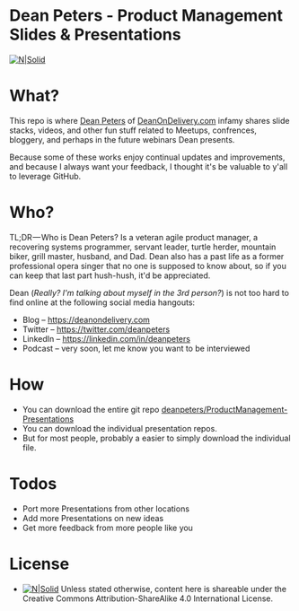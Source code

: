 # Dean Peters - Product Management Slides & Presentations

[![N|Solid](https://cdn-images-1.medium.com/fit/c/32/32/1*X8QilS5lDq12uaLj6pXDCA.png)](https://deanondelivery.com/)

# What?

This repo is where [Dean Peters](https://deanondelivery.com/) of [DeanOnDelivery.com](https://deanondelivery.com/) infamy shares slide stacks, videos, and other fun stuff related to Meetups, confrences, bloggery, and perhaps in the future webinars Dean presents.

Because some of these works enjoy continual updates and improvements, and because I always want your feedback, I thought it's be valuable to y'all to leverage GitHub.

# Who?

TL;DR — Who is Dean Peters? Is a veteran agile product manager, a recovering systems programmer, servant leader, turtle herder, mountain biker, grill master, husband, and Dad. Dean also has a past life as a former professional opera singer that no one is supposed to know about, so if you can keep that last part hush-hush, it'd be appreciated.

Dean (_Really? I'm talking about myself in the 3rd person?_) is not too hard to find online at the following social media hangouts:

- Blog – https://deanondelivery.com
- Twitter – https://twitter.com/deanpeters
- LinkedIn – https://linkedin.com/in/deanpeters
- Podcast – very soon, let me know you want to be interviewed

# How
  - You can download the entire git repo  [deanpeters/ProductManagement-Presentations](https://deanondelivery.com/a-little-about-deanondelivery-the-nut-behind-the-keyboard-5170155c1183)
  - You can download the individual presentation repos.
  - But for most people, probably a easier  to simply download the individual file.
   
# Todos
 - Port more Presentations from other locations
 - Add more Presentations on new ideas
 - Get more feedback from more people like you

# License
- [![N|Solid](https://i.creativecommons.org/l/by-sa/4.0/88x31.png)](http://creativecommons.org/licenses/by-sa/4.0/) Unless stated otherwise, content here is shareable under the Creative Commons Attribution-ShareAlike 4.0 International License.

